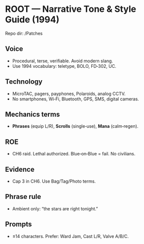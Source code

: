 # ROOT — Narrative Tone & Style Guide (1994)
Repo dir: /Patches

## Voice
- Procedural, terse, verifiable. Avoid modern slang.
- Use 1994 vocabulary: teletype, BOLO, FD‑302, UC.

## Technology
- MicroTAC, pagers, payphones, Polaroids, analog CCTV.
- No smartphones, Wi‑Fi, Bluetooth, GPS, SMS, digital cameras.

## Mechanics terms
- **Phrases** (equip L/R), **Scrolls** (single‑use), **Mana** (calm‑regen).

## ROE
- CH6 raid. Lethal authorized. Blue‑on‑Blue = fail. No civilians.

## Evidence
- Cap 3 in CH6. Use Bag/Tag/Photo terms.

## Phrase rule
- Ambient only: “the stars are right tonight.”

## Prompts
- ≤14 characters. Prefer: Ward Jam, Cast L/R, Valve A/B/C.
